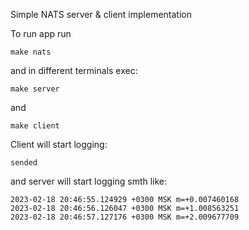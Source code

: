 Simple NATS server & client implementation

To run app run
```shell
make nats
```
and in different terminals exec:
```shell
make server
```
and
```shell
make client
```

Client will start logging:
```
sended
```

and server will start logging smth like:
```
2023-02-18 20:46:55.124929 +0300 MSK m=+0.007460168
2023-02-18 20:46:56.126047 +0300 MSK m=+1.008563251
2023-02-18 20:46:57.127176 +0300 MSK m=+2.009677709
```